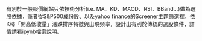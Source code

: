 有別於一般報價網站只依技術分析(i.e. MA、KD、MACD、RSI、BBand...)做為選股依據，筆者從S&P500成份股、以及yahoo finance的Screener主題篩選裡，依K棒「開高低收量」漲跌排序特徵與出現頻率，設計出有別於傳統的選股條件，詳情請看ipynb檔案說明。
